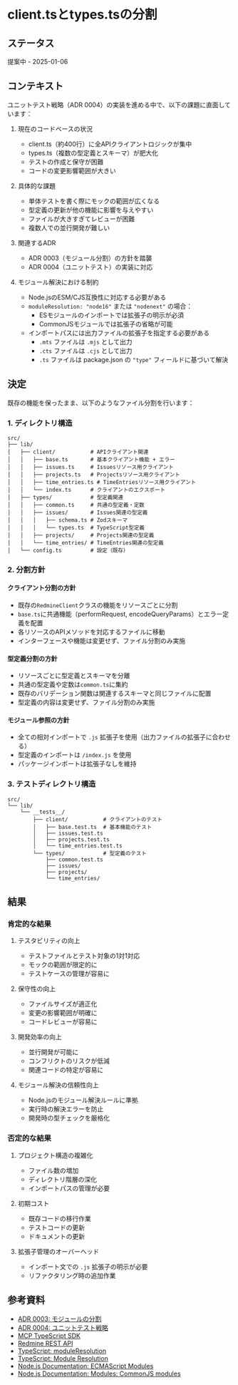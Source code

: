 # client.tsとtypes.tsの分割

## ステータス

提案中 - 2025-01-06

## コンテキスト

ユニットテスト戦略（ADR 0004）の実装を進める中で、以下の課題に直面しています：

1. 現在のコードベースの状況
   - client.ts（約400行）に全APIクライアントロジックが集中
   - types.ts（複数の型定義とスキーマ）が肥大化
   - テストの作成と保守が困難
   - コードの変更影響範囲が大きい

2. 具体的な課題
   - 単体テストを書く際にモックの範囲が広くなる
   - 型定義の更新が他の機能に影響を与えやすい
   - ファイルが大きすぎてレビューが困難
   - 複数人での並行開発が難しい

3. 関連するADR
   - ADR 0003（モジュール分割）の方針を踏襲
   - ADR 0004（ユニットテスト）の実装に対応

4. モジュール解決における制約
   - Node.jsのESM/CJS互換性に対応する必要がある
   - `moduleResolution: "node16"` または `"nodenext"` の場合：
     - ESモジュールのインポートでは拡張子の明示が必須
     - CommonJSモジュールでは拡張子の省略が可能
   - インポートパスには出力ファイルの拡張子を指定する必要がある
     - `.mts` ファイルは `.mjs` として出力
     - `.cts` ファイルは `.cjs` として出力
     - `.ts` ファイルは package.json の `"type"` フィールドに基づいて解決

## 決定

既存の機能を保ったまま、以下のようなファイル分割を行います：

### 1. ディレクトリ構造

```
src/
├── lib/
│   ├── client/           # APIクライアント関連
│   │   ├── base.ts       # 基本クライアント機能 + エラー
│   │   ├── issues.ts     # Issuesリソース用クライアント
│   │   ├── projects.ts   # Projectsリソース用クライアント
│   │   ├── time_entries.ts # TimeEntriesリソース用クライアント
│   │   └── index.ts      # クライアントのエクスポート
│   ├── types/            # 型定義関連
│   │   ├── common.ts     # 共通の型定義・定数
│   │   ├── issues/       # Issues関連の型定義
│   │   │   ├── schema.ts # Zodスキーマ
│   │   │   └── types.ts  # TypeScript型定義
│   │   ├── projects/     # Projects関連の型定義
│   │   └── time_entries/ # TimeEntries関連の型定義
│   └── config.ts         # 設定（既存）
```

### 2. 分割方針

#### クライアント分割の方針
- 既存の`RedmineClient`クラスの機能をリソースごとに分割
- `base.ts`に共通機能（performRequest, encodeQueryParams）とエラー定義を配置
- 各リソースのAPIメソッドを対応するファイルに移動
- インターフェースや機能は変更せず、ファイル分割のみ実施

#### 型定義分割の方針
- リソースごとに型定義とスキーマを分離
- 共通の型定義や定数は`common.ts`に集約
- 既存のバリデーション関数は関連するスキーマと同じファイルに配置
- 型定義の内容は変更せず、ファイル分割のみ実施

#### モジュール参照の方針
- 全ての相対インポートで `.js` 拡張子を使用（出力ファイルの拡張子に合わせる）
- 型定義のインポートは `/index.js` を使用
- パッケージインポートは拡張子なしを維持

### 3. テストディレクトリ構造

```
src/
└── lib/
    └── __tests__/
        ├── client/           # クライアントのテスト
        │   ├── base.test.ts  # 基本機能のテスト
        │   ├── issues.test.ts
        │   ├── projects.test.ts
        │   └── time_entries.test.ts
        └── types/            # 型定義のテスト
            ├── common.test.ts
            ├── issues/
            ├── projects/
            └── time_entries/
```

## 結果

### 肯定的な結果

1. テスタビリティの向上
   - テストファイルとテスト対象の1対1対応
   - モックの範囲が限定的に
   - テストケースの管理が容易に

2. 保守性の向上
   - ファイルサイズが適正化
   - 変更の影響範囲が明確に
   - コードレビューが容易に

3. 開発効率の向上
   - 並行開発が可能に
   - コンフリクトのリスクが低減
   - 関連コードの特定が容易に

4. モジュール解決の信頼性向上
   - Node.jsのモジュール解決ルールに準拠
   - 実行時の解決エラーを防止
   - 開発時の型チェックを厳格化

### 否定的な結果

1. プロジェクト構造の複雑化
   - ファイル数の増加
   - ディレクトリ階層の深化
   - インポートパスの管理が必要

2. 初期コスト
   - 既存コードの移行作業
   - テストコードの更新
   - ドキュメントの更新

3. 拡張子管理のオーバーヘッド
   - インポート文での `.js` 拡張子の明示が必要
   - リファクタリング時の追加作業

## 参考資料

- [ADR 0003: モジュールの分割](./0003-separate-modules.md)
- [ADR 0004: ユニットテスト戦略](./0004-unit-testing-strategy.md)
- [MCP TypeScript SDK](https://github.com/modelcontextprotocol/typescript-sdk)
- [Redmine REST API](https://www.redmine.org/projects/redmine/wiki/Rest_api)
- [TypeScript: moduleResolution](https://www.typescriptlang.org/tsconfig#moduleResolution)
- [TypeScript: Module Resolution](https://www.typescriptlang.org/docs/handbook/modules/theory.html#module-resolution)
- [Node.js Documentation: ECMAScript Modules](https://nodejs.org/api/esm.html)
- [Node.js Documentation: Modules: CommonJS modules](https://nodejs.org/api/modules.html)